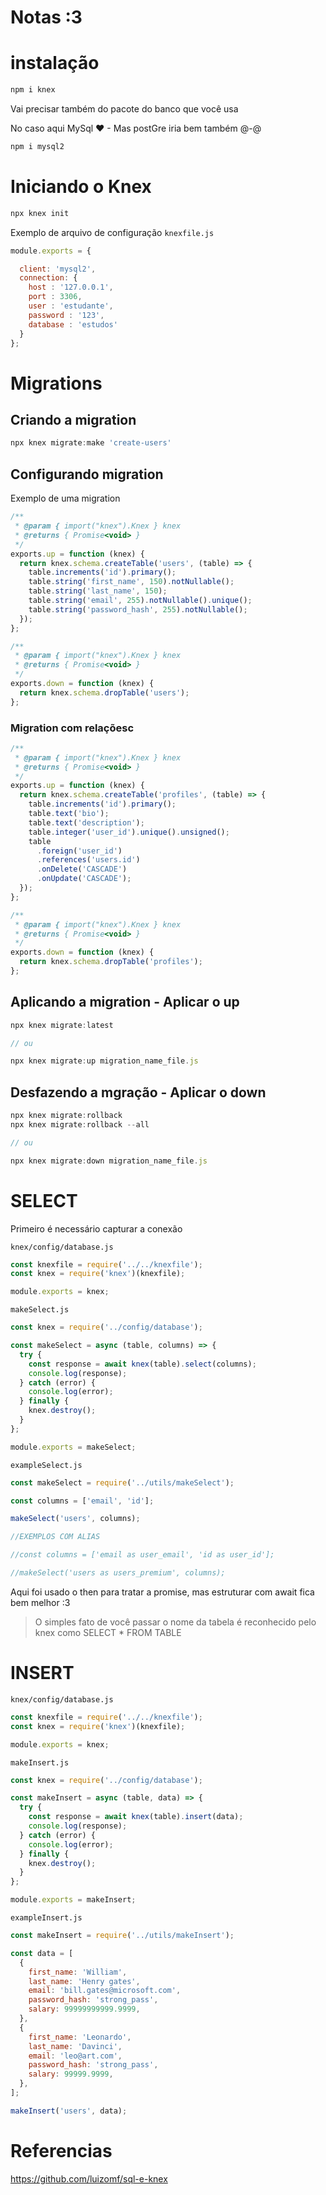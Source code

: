 # Notas :3

# instalação

```js
npm i knex
```

Vai precisar também do pacote do banco que você usa

No caso aqui MySql ❤ - Mas postGre iria bem também @-@

```js
npm i mysql2
```

# Iniciando o Knex

```js
npx knex init
```

Exemplo de arquivo de configuração `knexfile.js`

```js
module.exports = {

  client: 'mysql2',
  connection: {
    host : '127.0.0.1',
    port : 3306,
    user : 'estudante',
    password : '123',
    database : 'estudos'
  }
};
```

# Migrations

## Criando a migration


```js
npx knex migrate:make 'create-users'
```

## Configurando migration

Exemplo de uma migration

```js
/**
 * @param { import("knex").Knex } knex
 * @returns { Promise<void> }
 */
exports.up = function (knex) {
  return knex.schema.createTable('users', (table) => {
    table.increments('id').primary();
    table.string('first_name', 150).notNullable();
    table.string('last_name', 150);
    table.string('email', 255).notNullable().unique();
    table.string('password_hash', 255).notNullable();
  });
};

/**
 * @param { import("knex").Knex } knex
 * @returns { Promise<void> }
 */
exports.down = function (knex) {
  return knex.schema.dropTable('users');
};

```

### Migration com relaçõesc

```js
/**
 * @param { import("knex").Knex } knex
 * @returns { Promise<void> }
 */
exports.up = function (knex) {
  return knex.schema.createTable('profiles', (table) => {
    table.increments('id').primary();
    table.text('bio');
    table.text('description');
    table.integer('user_id').unique().unsigned();
    table
      .foreign('user_id')
      .references('users.id')
      .onDelete('CASCADE')
      .onUpdate('CASCADE');
  });
};

/**
 * @param { import("knex").Knex } knex
 * @returns { Promise<void> }
 */
exports.down = function (knex) {
  return knex.schema.dropTable('profiles');
};

```

## Aplicando a migration - Aplicar o up

```js
npx knex migrate:latest

// ou

npx knex migrate:up migration_name_file.js
```

## Desfazendo a mgração - Aplicar o down

```js
npx knex migrate:rollback
npx knex migrate:rollback --all

// ou

npx knex migrate:down migration_name_file.js
```

# SELECT

Primeiro é necessário capturar a conexão

`knex/config/database.js`

```js
const knexfile = require('../../knexfile');
const knex = require('knex')(knexfile);

module.exports = knex;
```

`makeSelect.js`

```js
const knex = require('../config/database');

const makeSelect = async (table, columns) => {
  try {
    const response = await knex(table).select(columns);
    console.log(response);
  } catch (error) {
    console.log(error);
  } finally {
    knex.destroy();
  }
};

module.exports = makeSelect;
```

`exampleSelect.js`

```js
const makeSelect = require('../utils/makeSelect');

const columns = ['email', 'id'];

makeSelect('users', columns);

//EXEMPLOS COM ALIAS

//const columns = ['email as user_email', 'id as user_id'];

//makeSelect('users as users_premium', columns);

```

Aqui foi usado o then para tratar a promise, mas estruturar com await fica bem melhor :3

> O simples fato de você passar o nome da tabela é reconhecido pelo knex como SELECT * FROM TABLE

# INSERT

`knex/config/database.js`

```js
const knexfile = require('../../knexfile');
const knex = require('knex')(knexfile);

module.exports = knex;
```

`makeInsert.js`

```js
const knex = require('../config/database');

const makeInsert = async (table, data) => {
  try {
    const response = await knex(table).insert(data);
    console.log(response);
  } catch (error) {
    console.log(error);
  } finally {
    knex.destroy();
  }
};

module.exports = makeInsert;
```

`exampleInsert.js`

```js
const makeInsert = require('../utils/makeInsert');

const data = [
  {
    first_name: 'William',
    last_name: 'Henry gates',
    email: 'bill.gates@microsoft.com',
    password_hash: 'strong_pass',
    salary: 99999999999.9999,
  },
  {
    first_name: 'Leonardo',
    last_name: 'Davinci',
    email: 'leo@art.com',
    password_hash: 'strong_pass',
    salary: 99999.9999,
  },
];

makeInsert('users', data);
```









# Referencias

https://github.com/luizomf/sql-e-knex







